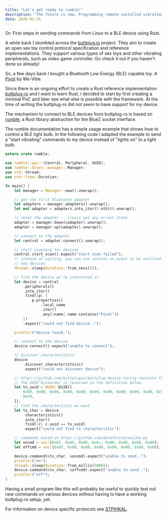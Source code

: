 ```yaml
---
title: "Let's get ready to rumble!"
description: "The future is now. Programming remote contolled vibrating devices."
date: 2020-01-25
---
```


Or: First steps in sending commands from Linux to a BLE device using Rust.

A while back I stumbled across the [buttplug.io](https://buttplug.io) project.
They aim to create an open sex toy control protocol specification and reference
implementations. They support various types of sex toys and other vibrating
peripherals, such as video game controller. Go check it out if you haven't done
so already!

So, a few days back I bought a Bluetooth Low Energy (BLE) capable toy.
A [Pivot](https://www.we-vibe.com/pivot) by We-Vibe.

Since there is an ongoing effort to create a Rust reference implementation
[buttplug-rs](https://github.com/buttplugio/buttplug-rs) and I want to learn
Rust, I decided to start by first creating a minimal PoC and later see what
else is possible with the framework. At the time of writing the buttplug-rs
did not seem to have support for my device.

The mechanism to connect to BLE devices from buttplug-rs is based on
[rumble](https://github.com/mwylde/rumble), a Rust library abstraction for the
BlueZ socket interface.

The rumble documentation has a simple usage example that shows how to control a
BLE light bulb. In the following code I adapted the example to send a "start
vibrating" commands to my device instead of "lights on" to a light bulb.

```rust
extern crate rumble;

use rumble::api::{Central, Peripheral, UUID};
use rumble::bluez::manager::Manager;
use std::thread;
use std::time::Duration;

fn main() {
    let manager = Manager::new().unwrap();

    // get the first bluetooth adapter
    let adapters = manager.adapters().unwrap();
    let mut adapter = adapters.into_iter().nth(0).unwrap();

    // reset the adapter -- clears out any errant state
    adapter = manager.down(&adapter).unwrap();
    adapter = manager.up(&adapter).unwrap();

    // connect to the adapter
    let central = adapter.connect().unwrap();

    // start scanning for devices
    central.start_scan().expect("start scan failed");
    // instead of waiting, you can use central.on_event to be notified of
    // new devices
    thread::sleep(Duration::from_secs(2));

    // find the device we're interested in
    let device = central
        .peripherals()
        .into_iter()
        .find(|p| {
            p.properties()
                .local_name
                .iter()
                .any(|name| name.contains("Pivot"))
        })
        .expect("could not find device..");

    println!("device found.");

    // connect to the device
    device.connect().expect("unable to connect");

    // discover characteristics
    device
        .discover_characteristics()
        .expect("could not discover device");

    // https://github.com/buttplugio/buttplug-device-config contains the UUIDs we use here.
    // The UUID byteorder is reversed in the definition below.
    let tx_uuid = UUID::B128([
        0x00, 0x00, 0x00, 0x00, 0x00, 0x00, 0x00, 0xB0, 0x00, 0x40, 0x51, 0x04, 0x00, 0xC0, 0x00,
        0xF0,
    ]);
    // find the characteristic we want
    let tx_char = device
        .characteristics()
        .into_iter()
        .find(|c| c.uuid == tx_uuid)
        .expect("could not find tx characteristic");

    // commands based on https://github.com/metafetish/wejibe-py
    let oncmd = vec![0x0f, 0x05, 0x00, 0xbc, 0x00, 0x00, 0x00, 0x00];
    let offcmd = vec![0x0f, 0x00, 0x00, 0x00, 0x00, 0x00, 0x00, 0x00];

    device.command(&tx_char, &oncmd).expect("unable to send..");
    println!("on");
    thread::sleep(Duration::from_millis(5000));
    device.command(&tx_char, &offcmd).expect("unable to send..");
    println!("off");
}
```

Having a small program like this will probably be useful to quickly test out
new commands on various devices without having to have a working buttplug-rs
setup, yet.

For information on device specific protocols see
[STPIHKAL](https://stpihkal.docs.buttplug.io/).

